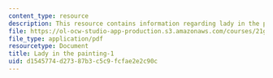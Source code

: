 ```yaml
---
content_type: resource
description: This resource contains information regarding lady in the painting.
file: https://ol-ocw-studio-app-production.s3.amazonaws.com/courses/21g-103-chinese-iii-regular-fall-2003/d1545774d27387b3c5c9fcfae2e2c90c_MIT21G_103F03_painting1.pdf
file_type: application/pdf
resourcetype: Document
title: Lady in the painting-1
uid: d1545774-d273-87b3-c5c9-fcfae2e2c90c
---
```

